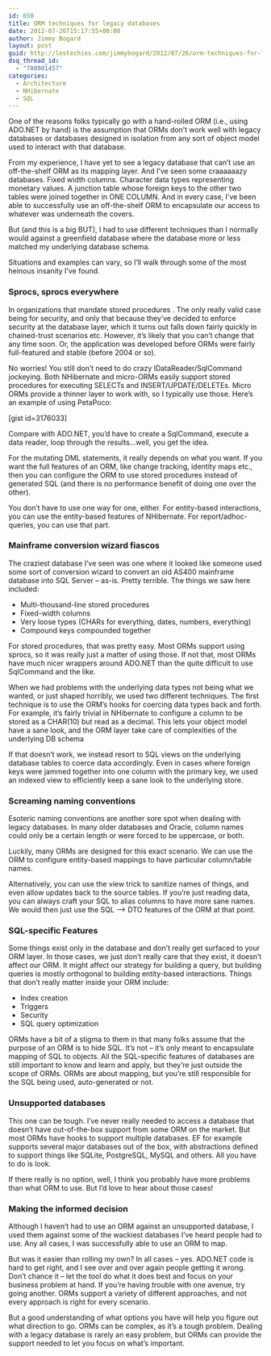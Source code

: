 ```yaml
---
id: 650
title: ORM techniques for legacy databases
date: 2012-07-26T15:17:55+00:00
author: Jimmy Bogard
layout: post
guid: http://lostechies.com/jimmybogard/2012/07/26/orm-techniques-for-legacy-databases/
dsq_thread_id:
  - "780901457"
categories:
  - Architecture
  - NHibernate
  - SQL
---
```

One of the reasons folks typically go with a hand-rolled ORM (i.e., using ADO.NET by hand) is the assumption that ORMs don’t work well with legacy databases or databases designed in isolation from any sort of object model used to interact with that database.

From my experience, I have yet to see a legacy database that can’t use an off-the-shelf ORM as its mapping layer. And I’ve seen some craaaaaazy databases. Fixed width columns. Character data types representing monetary values. A junction table whose foreign keys to the other two tables were joined together in ONE COLUMN. And in every case, I’ve been able to successfully use an off-the-shelf ORM to encapsulate our access to whatever was underneath the covers.

But (and this is a big BUT), I had to use different techniques than I normally would against a greenfield database where the database more or less matched my underlying database schema.

Situations and examples can vary, so I’ll walk through some of the most heinous insanity I’ve found.

### Sprocs, sprocs everywhere

In organizations that mandate stored procedures . The only really valid case being for security, and only that because they’ve decided to enforce security at the database layer, which it turns out falls down fairly quickly in chained-trust scenarios etc. However, it’s likely that you can’t change that any time soon. Or, the application was developed before ORMs were fairly full-featured and stable (before 2004 or so).

No worries! You still don’t need to do crazy IDataReader/SqlCommand jockeying. Both NHibernate and micro-ORMs easily support stored procedures for executing SELECTs and INSERT/UPDATE/DELETEs. Micro ORMs provide a thinner layer to work with, so I typically use those. Here’s an example of using PetaPoco:

[gist id=3176033]

Compare with ADO.NET, you’d have to create a SqlCommand, execute a data reader, loop through the results…well, you get the idea.

For the mutating DML statements, it really depends on what you want. If you want the full features of an ORM, like change tracking, identity maps etc., then you can configure the ORM to use stored procedures instead of generated SQL (and there is no performance benefit of doing one over the other).

You don’t have to use one way for one, either. For entity-based interactions, you can use the entity-based features of NHibernate. For report/adhoc-queries, you can use that part.

### Mainframe conversion wizard fiascos

The craziest database I’ve seen was one where it looked like someone used some sort of conversion wizard to convert an old AS400 mainframe database into SQL Server – as-is. Pretty terrible. The things we saw here included:

  * Multi-thousand-line stored procedures
  * Fixed-width columns
  * Very loose types (CHARs for everything, dates, numbers, everything)
  * Compound keys compounded together

For stored procedures, that was pretty easy. Most ORMs support using sprocs, so it was really just a matter of using those. If not that, most ORMs have much nicer wrappers around ADO.NET than the quite difficult to use SqlCommand and the like.

When we had problems with the underlying data types not being what we wanted, or just shaped horribly, we used two different techniques. The first technique is to use the ORM’s hooks for coercing data types back and forth. For example, it’s fairly trivial in NHibernate to configure a column to be stored as a CHAR(10) but read as a decimal. This lets your object model have a sane look, and the ORM layer take care of complexities of the underlying DB schema

If that doesn’t work, we instead resort to SQL views on the underlying database tables to coerce data accordingly. Even in cases where foreign keys were jammed together into one column with the primary key, we used an indexed view to efficiently keep a sane look to the underlying store.

### Screaming naming conventions

Esoteric naming conventions are another sore spot when dealing with legacy databases. In many older databases and Oracle, column names could only be a certain length or were forced to be uppercase, or both.

Luckily, many ORMs are designed for this exact scenario. We can use the ORM to configure entity-based mappings to have particular column/table names.

Alternatively, you can use the view trick to sanitize names of things, and even allow updates back to the source tables. If you’re just reading data, you can always craft your SQL to alias columns to have more sane names. We would then just use the SQL –> DTO features of the ORM at that point.

### SQL-specific Features

Some things exist only in the database and don’t really get surfaced to your ORM layer. In those cases, we just don’t really care that they exist, it doesn’t affect our ORM. It might affect our strategy for building a query, but building queries is mostly orthogonal to building entity-based interactions. Things that don’t really matter inside your ORM include:

  * Index creation
  * Triggers
  * Security
  * SQL query optimization

ORMs have a bit of a stigma to them in that many folks assume that the purpose of an ORM is to hide SQL. It’s not – it’s only meant to encapsulate mapping of SQL to objects. All the SQL-specific features of databases are still important to know and learn and apply, but they’re just outside the scope of ORMs. ORMs are about mapping, but you’re still responsible for the SQL being used, auto-generated or not.

### Unsupported databases

This one can be tough. I’ve never really needed to access a database that doesn’t have out-of-the-box support from some ORM on the market. But most ORMs have hooks to support multiple databases. EF for example supports several major databases out of the box, with abstractions defined to support things like SQLite, PostgreSQL, MySQL and others. All you have to do is look.

If there really is no option, well, I think you probably have more problems than what ORM to use. But I’d love to hear about those cases!

### Making the informed decision

Although I haven’t had to use an ORM against an unsupported database, I used them against some of the wackiest databases I’ve heard people had to use. Any all cases, I was successfully able to use an ORM to map.

But was it easier than rolling my own? In all cases – yes. ADO.NET code is hard to get right, and I see over and over again people getting it wrong. Don’t chance it – let the tool do what it does best and focus on your business problem at hand. If you’re having trouble with one avenue, try going another. ORMs support a variety of different approaches, and not every approach is right for every scenario.

But a good understanding of what options you have will help you figure out what direction to go. ORMs can be complex, as it’s a tough problem. Dealing with a legacy database is rarely an easy problem, but ORMs can provide the support needed to let you focus on what’s important.